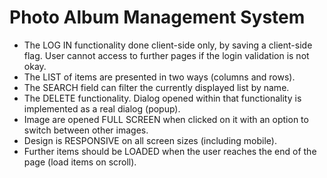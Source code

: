 # Photo Album Management System

- The LOG IN functionality done client-side only, by saving a client-side flag. 
User cannot access to further pages if the login validation is not okay.
- The LIST of items are presented in two ways (columns and rows).
- The SEARCH field can filter the currently displayed list by name.
- The DELETE functionality. Dialog opened within that functionality is implemented as a real dialog (popup).
- Image are opened FULL SCREEN when clicked on it with an option to switch
between other images.
- Design is RESPONSIVE on all screen sizes (including mobile).
- Further items should be LOADED when the user reaches the end of the page (load items on scroll).

